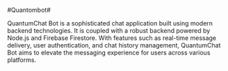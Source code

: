#Quantombot#

QuantumChat Bot is a sophisticated chat application built using modern backend technologies. 
It is coupled with a robust backend powered by Node.js and Firebase Firestore. 
With features such as real-time message delivery, user authentication, and chat history management, 
QuantumChat Bot aims to elevate the messaging experience for users across various platforms.
